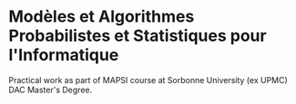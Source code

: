 # Modèles et Algorithmes Probabilistes et Statistiques pour l'Informatique

Practical work as part of MAPSI course at Sorbonne University (ex UPMC) DAC Master's Degree.

